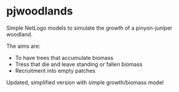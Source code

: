# pjwoodlands

Simple NetLogo models to simulate the growth of a pinyon-juniper woodland. 

The aims are:

- To have trees that accumulate biomass
- Tress that die and leave standing or fallen biomass
- Recruitment into empty patches

Updated, simplified version with simple growth/biomass model
